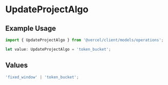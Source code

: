 # UpdateProjectAlgo

## Example Usage

```typescript
import { UpdateProjectAlgo } from '@vercel/client/models/operations';

let value: UpdateProjectAlgo = 'token_bucket';
```

## Values

```typescript
'fixed_window' | 'token_bucket';
```
